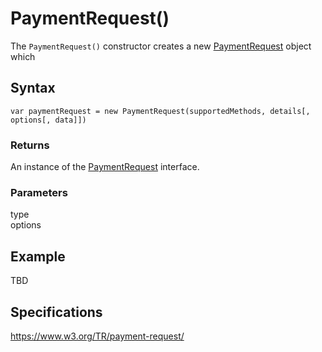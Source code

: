 # PaymentRequest()

The `PaymentRequest()` constructor creates a new [PaymentRequest](PaymentRequest.md) object which 

## Syntax

`var paymentRequest = new PaymentRequest(supportedMethods, details[, options[, data]])`

### Returns

An instance of the [PaymentRequest](PaymentRequest.md) interface.

### Parameters

<dl>
  <dt>type</dt>
  <dd></dd>
  <dt>options</dt>
  <dd></dd>
</dl>

## Example

TBD

## Specifications

<https://www.w3.org/TR/payment-request/>